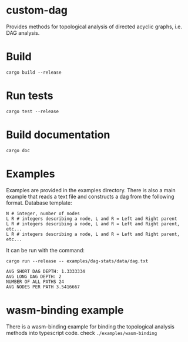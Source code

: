 # custom-dag
Provides methods for topological analysis of directed acyclic graphs, i.e. DAG analysis.

# Build
```
cargo build --release
```

# Run tests
```
cargo test --release
```

# Build documentation
```
cargo doc
```

# Examples
Examples are provided in the examples directory.
There is also a main example that reads a text file and constructs a dag from the following format.
Database template:
```
N # integer, number of nodes
L R # integers describing a node, L and R = Left and Right parent
L R # integers describing a node, L and R = Left and Right parent, etc...
L R # integers describing a node, L and R = Left and Right parent, etc...
```

It can be run with the command:
```
cargo run --release -- examples/dag-stats/data/dag.txt

AVG SHORT DAG DEPTH: 1.3333334
AVG LONG DAG DEPTH: 2
NUMBER OF ALL PATHS 24
AVG NODES PER PATH 3.5416667
```

# wasm-binding example
There is a wasm-binding example for binding the topological analysis methods into typescript code.
check `./examples/wasm-binding`